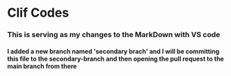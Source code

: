 # Clif Codes

### This is serving as my changes to the MarkDown with VS code

#### I added a new branch named 'secondary brach' and I will be committing this file to the secondary-branch and then opening the pull request to the main branch from there